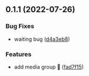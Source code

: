 ## 0.1.1 (2022-07-26)

### Bug Fixes

- waiting bug ([d4a3eb8](https://github.com/luwes/media-group/commit/d4a3eb8e5710a8b4a243c44f723993add2fcfde0))

### Features

- add media group 🌱 ([fad7f15](https://github.com/luwes/media-group/commit/fad7f15372c8da9eb20cd78b6de355fc1896ca47))
